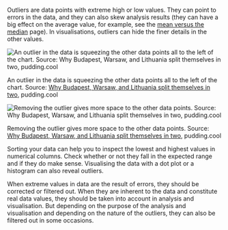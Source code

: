 Outliers are data points with extreme high or low values. They can point to errors in the data, and they can also skew analysis results (they can have a big effect on the average value, for example, see the <span class='internal-link'>[mean versus the median](the-mean-versus-the-median)</span> page). In visualisations, outliers can hide the finer details in the other values.

![An outlier in the data is squeezing the other data points all to the left of the chart. Source: [Why Budapest, Warsaw, and Lithuania split themselves in two](https://pudding.cool/2019/04/eu-regions/), pudding.cool](Pitfalls%20in%20data%20eb8fedacd9fb46a98a3c448baaa69495/outlier-eu-regions.png)

An outlier in the data is squeezing the other data points all to the left of the chart. Source: [Why Budapest, Warsaw, and Lithuania split themselves in two](https://pudding.cool/2019/04/eu-regions/), pudding.cool

![Removing the outlier gives more space to the other data points. Source: [Why Budapest, Warsaw, and Lithuania split themselves in two](https://pudding.cool/2019/04/eu-regions/), pudding.cool](Pitfalls%20in%20data%20eb8fedacd9fb46a98a3c448baaa69495/eu-regions-outlier-removed.png)

Removing the outlier gives more space to the other data points. Source: [Why Budapest, Warsaw, and Lithuania split themselves in two](https://pudding.cool/2019/04/eu-regions/), pudding.cool

Sorting your data can help you to inspect the lowest and highest values in numerical columns. Check whether or not they fall in the expected range and if they do make sense. Visualising the data with a dot plot or a histogram can also reveal outliers.

When extreme values in data are the result of errors, they should be corrected or filtered out. When they are inherent to the data and constitute real data values, they should be taken into account in analysis and visualisation. But depending on the purpose of the analysis and visualisation and depending on the nature of the outliers, they can also be filtered out in some occasions.